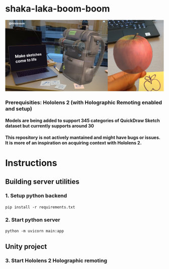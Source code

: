 # shaka-laka-boom-boom
![Usage](cover.png)

### Prerequisities: Hololens 2 (with Holographic Remoting enabled and setup)

#### Models are being added to support 345 categories of QuickDraw Sketch dataset but currently supports around 30
#### This repository is not actively mantained and might have bugs or issues. It is more of an inspiration on acquiring context with Hololens 2.
# Instructions

## Building server utilities

### 1. Setup python backend
```pip install -r requirements.txt```

### 2. Start python server
```python -m uvicorn main:app```

## Unity project

### 3. Start Hololens 2 Holographic remoting

